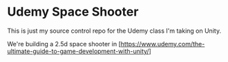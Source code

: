 # Udemy Space Shooter
This is just my source control repo for the Udemy class I'm taking on Unity.

We're building a 2.5d space shooter in [https://www.udemy.com/the-ultimate-guide-to-game-development-with-unity/]
